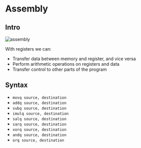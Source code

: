 # Assembly

## Intro
![assembly](https://repository-images.githubusercontent.com/148274844/d37b5000-0de4-11ea-9e50-71d9622746f9)

With registers we can:
- Transfer data between memory and register, and vice versa
- Perform arithmetic operations on registers and data
- Transfer control to other parts of the program

## Syntax
- `movq source, destination`
- `addq source, destination`
- `subq source, destination`
- `imulq source, destination`
- `salq source, destination`
- `sarq source, destination`
- `xorq source, destination`
- `andq source, destination`
- `orq source, destination`

